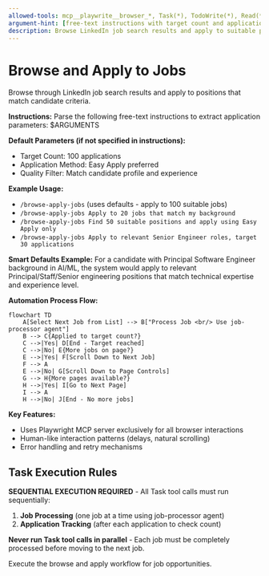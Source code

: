 ```yaml
---
allowed-tools: mcp__playwrite__browser_*, Task(*), TodoWrite(*), Read(*), Edit(*), Write(*)
argument-hint: [free-text instructions with target count and application preferences]
description: Browse LinkedIn job search results and apply to suitable positions with intelligent filtering
---
```


# Browse and Apply to Jobs

Browse through LinkedIn job search results and apply to positions that match candidate criteria.

**Instructions:** 
Parse the following free-text instructions to extract application parameters: $ARGUMENTS

**Default Parameters (if not specified in instructions):**
- Target Count: 100 applications
- Application Method: Easy Apply preferred
- Quality Filter: Match candidate profile and experience

**Example Usage:**
- `/browse-apply-jobs` (uses defaults - apply to 100 suitable jobs)
- `/browse-apply-jobs Apply to 20 jobs that match my background`
- `/browse-apply-jobs Find 50 suitable positions and apply using Easy Apply only`
- `/browse-apply-jobs Apply to relevant Senior Engineer roles, target 30 applications`

**Smart Defaults Example:**
For a candidate with Principal Software Engineer background in AI/ML, the system would apply to relevant Principal/Staff/Senior engineering positions that match technical expertise and experience level.

**Automation Process Flow:**

```mermaid
flowchart TD
    A[Select Next Job from List] --> B["Process Job <br/> Use job-processor agent"]
    B --> C{Applied to target count?}
    C -->|Yes| D[End - Target reached]
    C -->|No| E{More jobs on page?}
    E -->|Yes| F[Scroll Down to Next Job]
    F --> A
    E -->|No| G[Scroll Down to Page Controls]
    G --> H{More pages available?}
    H -->|Yes| I[Go to Next Page]
    I --> A
    H -->|No| J[End - No more jobs]
```

**Key Features:**
- Uses Playwright MCP server exclusively for all browser interactions
- Human-like interaction patterns (delays, natural scrolling)
- Error handling and retry mechanisms

## Task Execution Rules

**SEQUENTIAL EXECUTION REQUIRED** - All Task tool calls must run sequentially:

1. **Job Processing** (one job at a time using job-processor agent)
2. **Application Tracking** (after each application to check count)

**Never run Task tool calls in parallel** - Each job must be completely processed before moving to the next job.

Execute the browse and apply workflow for job opportunities.